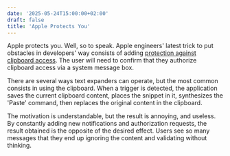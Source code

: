 ```yaml
---
date: '2025-05-24T15:00:00+02:00'
draft: false
title: 'Apple Protects You'
---
```

Apple protects you.
Well, so to speak. Apple engineers' latest trick to put obstacles in developers' way consists of adding [protection against clipboard access](https://9to5mac.com/2025/05/12/macos-16-clipboard-privacy-protection/). The user will need to confirm that they authorize clipboard access via a system message box.

There are several ways text expanders can operate, but the most common consists in using the clipboard. When a trigger is detected, the application saves the current clipboard content, places the snippet in it, synthesizes the 'Paste' command, then replaces the original content in the clipboard.

The motivation is understandable, but the result is annoying, and useless. By constantly adding new notifications and authorization requests, the result obtained is the opposite of the desired effect. Users see so many messages that they end up ignoring the content and validating without thinking.
